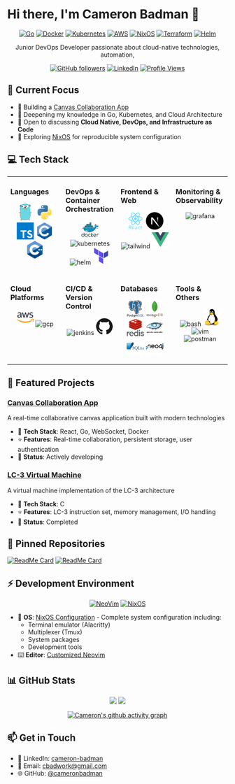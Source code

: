 # Hi there, I'm Cameron Badman 👋

<div align="center">

[![Go](https://img.shields.io/badge/Go-00ADD8?style=flat-square&logo=go&logoColor=white)](https://golang.org)
[![Docker](https://img.shields.io/badge/Docker-2CA5E0?style=flat-square&logo=docker&logoColor=white)](https://www.docker.com/)
[![Kubernetes](https://img.shields.io/badge/kubernetes-326ce5.svg?style=flat-square&logo=kubernetes&logoColor=white)](https://kubernetes.io)
[![AWS](https://img.shields.io/badge/AWS-232F3E?style=flat-square&logo=amazon-aws&logoColor=white)](https://aws.amazon.com)
[![NixOS](https://img.shields.io/badge/NixOS-5277C3?style=flat-square&logo=nixos&logoColor=white)](https://nixos.org)
[![Terraform](https://img.shields.io/badge/Terraform-7B42BC?style=flat-square&logo=terraform&logoColor=white)](https://www.terraform.io/)
[![Helm](https://img.shields.io/badge/Helm-0F1689?style=flat-square&logo=helm&logoColor=white)](https://helm.sh/)

Junior DevOps Developer passionate about cloud-native technologies, automation, 

[![GitHub followers](https://img.shields.io/github/followers/cameronbadman?logo=GitHub&style=flat-square)](https://github.com/cameronbadman)
[![LinkedIn](https://img.shields.io/badge/LinkedIn-Connect-blue?style=flat-square&logo=linkedin)](https://www.linkedin.com/in/cameron-badman-5314ba1b8/)
[![Profile Views](https://komarev.com/ghpvc/?username=cameronbadman&color=blue&style=flat-square)](https://github.com/cameronbadman)

</div>

## 🚀 Current Focus

- 🔭 Building a [Canvas Collaboration App](https://github.com/CameronBadman/Canvis-collab-webapp)
- 🌱 Deepening my knowledge in Go, Kubernetes, and Cloud Architecture
- 💬 Open to discussing **Cloud Native, DevOps, and Infrastructure as Code**
- 🔧 Exploring [NixOS](https://nixos.org/) for reproducible system configuration

## 💻 Tech Stack

<table>
<tr>
<td width="25%" valign="top">

### Languages
<p align="center">
<img src="https://raw.githubusercontent.com/devicons/devicon/master/icons/go/go-original.svg" alt="go" width="40" height="40"/>
<img src="https://raw.githubusercontent.com/devicons/devicon/master/icons/python/python-original.svg" alt="python" width="40" height="40"/>
<img src="https://raw.githubusercontent.com/devicons/devicon/master/icons/typescript/typescript-original.svg" alt="typescript" width="40" height="40"/>
<img src="https://raw.githubusercontent.com/devicons/devicon/master/icons/c/c-original.svg" alt="c" width="40" height="40"/>
<img src="https://raw.githubusercontent.com/devicons/devicon/master/icons/cplusplus/cplusplus-original.svg" alt="cpp" width="40" height="40"/>
</p>
</td>
<td width="25%" valign="top">

### DevOps & Container Orchestration
<p align="center">
<img src="https://raw.githubusercontent.com/devicons/devicon/master/icons/docker/docker-original-wordmark.svg" alt="docker" width="40" height="40"/>
<img src="https://www.vectorlogo.zone/logos/kubernetes/kubernetes-icon.svg" alt="kubernetes" width="40" height="40"/>
<img src="https://www.vectorlogo.zone/logos/helmsh/helmsh-icon.svg" alt="helm" width="40" height="40"/>
<img src="https://raw.githubusercontent.com/devicons/devicon/master/icons/terraform/terraform-original.svg" alt="terraform" width="40" height="40"/>
</p>
</td>
<td width="25%" valign="top">

### Frontend & Web
<p align="center">
<img src="https://raw.githubusercontent.com/devicons/devicon/master/icons/react/react-original-wordmark.svg" alt="react" width="40" height="40"/>
<img src="https://raw.githubusercontent.com/devicons/devicon/master/icons/nextjs/nextjs-original.svg" alt="nextjs" width="40" height="40"/>
<img src="https://www.vectorlogo.zone/logos/tailwindcss/tailwindcss-icon.svg" alt="tailwind" width="40" height="40"/>
<img src="https://raw.githubusercontent.com/devicons/devicon/master/icons/vuejs/vuejs-original.svg" alt="vue" width="40" height="40"/>
</p>
</td>
<td width="25%" valign="top">

### Monitoring & Observability
<p align="center">
<img src="https://www.vectorlogo.zone/logos/grafana/grafana-icon.svg" alt="grafana" width="40" height="40"/>
</p>
</td>
</tr>
<tr>
<td width="25%" valign="top">

### Cloud Platforms
<p align="center">
<img src="https://raw.githubusercontent.com/devicons/devicon/master/icons/amazonwebservices/amazonwebservices-original-wordmark.svg" alt="aws" width="40" height="40"/>
<img src="https://www.vectorlogo.zone/logos/google_cloud/google_cloud-icon.svg" alt="gcp" width="40" height="40"/>
</p>
</td>
<td width="25%" valign="top">

### CI/CD & Version Control
<p align="center">
<img src="https://www.vectorlogo.zone/logos/jenkins/jenkins-icon.svg" alt="jenkins" width="40" height="40"/>
<img src="https://raw.githubusercontent.com/devicons/devicon/master/icons/github/github-original.svg" alt="github" width="40" height="40"/>
</p>
</td>
<td width="25%" valign="top">

### Databases
<p align="center">
<img src="https://raw.githubusercontent.com/devicons/devicon/master/icons/postgresql/postgresql-original-wordmark.svg" alt="postgresql" width="40" height="40"/>
<img src="https://raw.githubusercontent.com/devicons/devicon/master/icons/mongodb/mongodb-original-wordmark.svg" alt="mongodb" width="40" height="40"/>
<img src="https://raw.githubusercontent.com/devicons/devicon/master/icons/redis/redis-original-wordmark.svg" alt="redis" width="40" height="40"/>
<img src="https://raw.githubusercontent.com/devicons/devicon/master/icons/cassandra/cassandra-original-wordmark.svg" alt="cassandra" width="40" height="40"/>
<img src="https://raw.githubusercontent.com/devicons/devicon/master/icons/sqlite/sqlite-original-wordmark.svg" alt="sqlite" width="40" height="40"/>
<img src="https://raw.githubusercontent.com/devicons/devicon/master/icons/neo4j/neo4j-original-wordmark.svg" alt="neo4j" width="40" height="40"/>
</p>
</td>
<td width="25%" valign="top">

### Tools & Others
<p align="center">
<img src="https://www.vectorlogo.zone/logos/gnu_bash/gnu_bash-icon.svg" alt="bash" width="40" height="40"/>
<img src="https://raw.githubusercontent.com/devicons/devicon/master/icons/linux/linux-original.svg" alt="linux" width="40" height="40"/>
<img src="https://www.vectorlogo.zone/logos/vim/vim-icon.svg" alt="vim" width="40" height="40"/>
<img src="https://www.vectorlogo.zone/logos/getpostman/getpostman-icon.svg" alt="postman" width="40" height="40"/>
</p>
</td>
</tr>
</table>

## 🎯 Featured Projects

### [Canvas Collaboration App](https://github.com/CameronBadman/Canvis-collab-webapp)
A real-time collaborative canvas application built with modern technologies
- 🔧 **Tech Stack**: React, Go, WebSocket, Docker
- ⭐ **Features**: Real-time collaboration, persistent storage, user authentication
- 🚀 **Status**: Actively developing

### [LC-3 Virtual Machine](https://github.com/CameronBadman/LC-3-VM)
A virtual machine implementation of the LC-3 architecture
- 🔧 **Tech Stack**: C
- ⭐ **Features**: LC-3 instruction set, memory management, I/O handling
- 🚀 **Status**: Completed

## 📌 Pinned Repositories

[![ReadMe Card](https://github-readme-stats.vercel.app/api/pin/?username=CameronBadman&repo=LC-3-VM&theme=tokyonight)](https://github.com/CameronBadman/LC-3-VM)
[![ReadMe Card](https://github-readme-stats.vercel.app/api/pin/?username=CameronBadman&repo=Canvis-collab-webapp&theme=tokyonight)](https://github.com/CameronBadman/Canvis-collab-webapp)

## ⚡ Development Environment

<div align="center">

[![NeoVim](https://img.shields.io/badge/NeoVim-%2357A143.svg?style=for-the-badge&logo=neovim&logoColor=white)](https://github.com/CameronBadman/nvim-config)
[![NixOS](https://img.shields.io/badge/NixOS-5277C3?style=for-the-badge&logo=nixos&logoColor=white)](https://github.com/CameronBadman/Nixos-config)

</div>

- 🐧 **OS**: [NixOS Configuration](https://github.com/CameronBadman/Nixos-config) - Complete system configuration including:
  - Terminal emulator (Alacritty)
  - Multiplexer (Tmux)
  - System packages
  - Development tools
- ⌨️ **Editor**: [Customized Neovim](https://github.com/CameronBadman/nvim-config)

## 📊 GitHub Stats

<div align="center">
<img height="150px" src="https://github-readme-stats.vercel.app/api?username=cameronbadman&show_icons=true&theme=tokyonight&hide=contribs" />
<img height="150px" src="https://github-readme-stats.vercel.app/api/top-langs/?username=cameronbadman&layout=compact&theme=tokyonight" />

[![Cameron's github activity graph](https://github-readme-activity-graph.vercel.app/graph?username=cameronbadman&theme=tokyo-night)](https://github.com/cameronbadman/github-readme-activity-graph)

</div>

## 📫 Get in Touch

- 💼 LinkedIn: [cameron-badman](https://www.linkedin.com/in/cameron-badman-5314ba1b8/)
- 📧 Email: cbadwork@gmail.com
- 🌐 GitHub: [@cameronbadman](https://github.com/cameronbadman)
